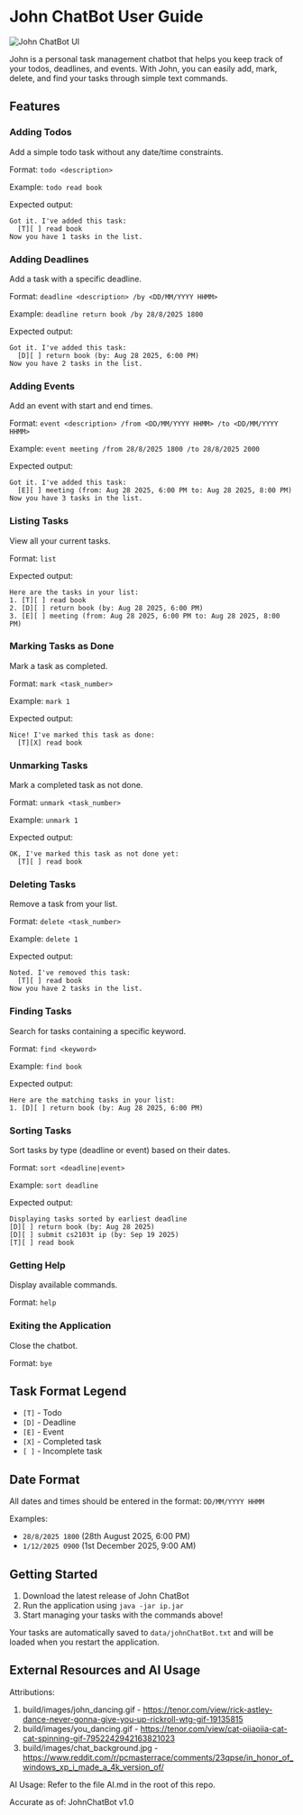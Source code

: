 # John ChatBot User Guide

![John ChatBot UI](Ui.png)

John is a personal task management chatbot that helps you keep track of your todos, deadlines, and events. With John, you can easily add, mark, delete, and find your tasks through simple text commands.

## Features

### Adding Todos

Add a simple todo task without any date/time constraints.

Format: `todo <description>`

Example: `todo read book`

Expected output:
```
Got it. I've added this task:
  [T][ ] read book
Now you have 1 tasks in the list.
```

### Adding Deadlines

Add a task with a specific deadline.

Format: `deadline <description> /by <DD/MM/YYYY HHMM>`

Example: `deadline return book /by 28/8/2025 1800`

Expected output:
```
Got it. I've added this task:
  [D][ ] return book (by: Aug 28 2025, 6:00 PM)
Now you have 2 tasks in the list.
```

### Adding Events

Add an event with start and end times.

Format: `event <description> /from <DD/MM/YYYY HHMM> /to <DD/MM/YYYY HHMM>`

Example: `event meeting /from 28/8/2025 1800 /to 28/8/2025 2000`

Expected output:
```
Got it. I've added this task:
  [E][ ] meeting (from: Aug 28 2025, 6:00 PM to: Aug 28 2025, 8:00 PM)
Now you have 3 tasks in the list.
```

### Listing Tasks

View all your current tasks.

Format: `list`

Expected output:
```
Here are the tasks in your list:
1. [T][ ] read book
2. [D][ ] return book (by: Aug 28 2025, 6:00 PM)
3. [E][ ] meeting (from: Aug 28 2025, 6:00 PM to: Aug 28 2025, 8:00 PM)
```

### Marking Tasks as Done

Mark a task as completed.

Format: `mark <task_number>`

Example: `mark 1`

Expected output:
```
Nice! I've marked this task as done:
  [T][X] read book
```

### Unmarking Tasks

Mark a completed task as not done.

Format: `unmark <task_number>`

Example: `unmark 1`

Expected output:
```
OK, I've marked this task as not done yet:
  [T][ ] read book
```

### Deleting Tasks

Remove a task from your list.

Format: `delete <task_number>`

Example: `delete 1`

Expected output:
```
Noted. I've removed this task:
  [T][ ] read book
Now you have 2 tasks in the list.
```

### Finding Tasks

Search for tasks containing a specific keyword.

Format: `find <keyword>`

Example: `find book`

Expected output:
```
Here are the matching tasks in your list:
1. [D][ ] return book (by: Aug 28 2025, 6:00 PM)
```

### Sorting Tasks

Sort tasks by type (deadline or event) based on their dates.

Format: `sort <deadline|event>`

Example: `sort deadline`

Expected output:
```
Displaying tasks sorted by earliest deadline
[D][ ] return book (by: Aug 28 2025)
[D][ ] submit cs2103t ip (by: Sep 19 2025)
[T][ ] read book
```

### Getting Help

Display available commands.

Format: `help`

### Exiting the Application

Close the chatbot.

Format: `bye`

## Task Format Legend

- `[T]` - Todo
- `[D]` - Deadline
- `[E]` - Event
- `[X]` - Completed task
- `[ ]` - Incomplete task

## Date Format

All dates and times should be entered in the format: `DD/MM/YYYY HHMM`

Examples:
- `28/8/2025 1800` (28th August 2025, 6:00 PM)
- `1/12/2025 0900` (1st December 2025, 9:00 AM)

## Getting Started

1. Download the latest release of John ChatBot
2. Run the application using `java -jar ip.jar`
3. Start managing your tasks with the commands above!

Your tasks are automatically saved to `data/johnChatBot.txt` and will be loaded when you restart the application.

## External Resources and AI Usage

Attributions:
1. build/images/john_dancing.gif - https://tenor.com/view/rick-astley-dance-never-gonna-give-you-up-rickroll-wtg-gif-19135815
2. build/images/you_dancing.gif - https://tenor.com/view/cat-oiiaoiia-cat-cat-spinning-gif-7952242942163821023
3. build/images/chat_background.jpg - https://www.reddit.com/r/pcmasterrace/comments/23qpse/in_honor_of_windows_xp_i_made_a_4k_version_of/

AI Usage: Refer to the file AI.md in the root of this repo.

Accurate as of: JohnChatBot v1.0